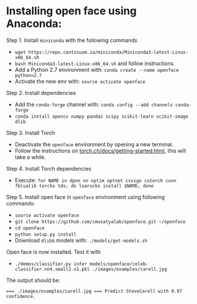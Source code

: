 # Installing open face using Anaconda:

Step 1. Install `miniconda` with the following commands
* `wget https://repo.continuum.io/miniconda/Miniconda3-latest-Linux-x86_64.sh`
* `bash Miniconda3-latest-Linux-x86_64.sh` and follow instructions.
* Add a Python 2.7 environment with: `conda create --name openface python=2.7`
* Activate the new env with: `source activate openface`


Step 2. Install dependencies
* Add the `conda-forge` channel with: `conda config --add channels conda-forge`
* `conda install opencv numpy pandas scipy scikit-learn scikit-image dlib`

Step 3. Install Torch
* Deactivate the `openface` environment by opening a new terminal.
* Follow the instructions on [torch.ch/docs/getting-started.html](http://torch.ch/docs/getting-started.html#_), this will take a while.

Step 4. Install Torch dependencies
* Execute: `for NAME in dpnn nn optim optnet csvigo cutorch cunn fblualib torchx tds; do luarocks install $NAME; done`

Step 5. Install open face in `openface` environment using following commands:
* `source activate openface`
* `git clone https://github.com/cmusatyalab/openface.git ~/openface` 
* `cd openface` 
* `python setup.py install`
* Download `dlib`s models with: `./models/get-models.sh`

Open face is now installed. Test it with
* `./demos/classifier.py infer models/openface/celeb-classifier.nn4.small2.v1.pkl ./images/examples/carell.jpg`

The output should be:

```
=== ./images/examples/carell.jpg === Predict SteveCarell with 0.97 confidence.
```
